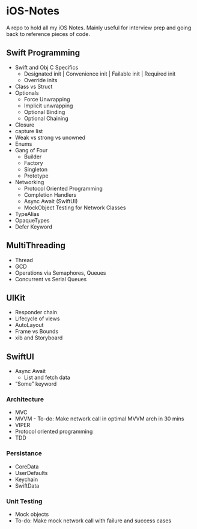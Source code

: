# iOS-Notes
A repo to hold all my iOS Notes. Mainly useful for interview prep and going back to reference pieces of code.

## Swift Programming

- Swift and Obj C Specifics
    - Designated init | Convenience init | Failable init | Required init
    - Override inits
- Class vs Struct
- Optionals
    - Force Unwrapping
    - Implicit unwrapping
    - Optional Binding
    - Optional Chaining
- Closure
-   capture list
- Weak vs strong vs unowned
- Enums
- Gang of Four
    - Builder
    - Factory
    - Singleton
    - Prototype
- Networking
    - Protocol Oriented Programming
    - Completion Handlers
    - Async Await (SwiftUI)
    - MockObject Testing for Network Classes
- TypeAlias
- OpaqueTypes
- Defer Keyword

## MultiThreading
- Thread
- GCD
- Operations via Semaphores, Queues
- Concurrent vs Serial Queues

## UIKit
- Responder chain
- Lifecycle of views
- AutoLayout
- Frame vs Bounds
- xib and Storyboard

## SwiftUI
- Async Await
  - List and fetch data
- “Some” keyword

### Architecture
- MVC
- MVVM - To-do: Make network call in optimal MVVM arch in 30 mins
- VIPER
- Protocol oriented programming
- TDD

### Persistance
- CoreData
- UserDefaults
- Keychain
- SwiftData

### Unit Testing
- Mock objects
- To-do: Make mock network call with failure and success cases
